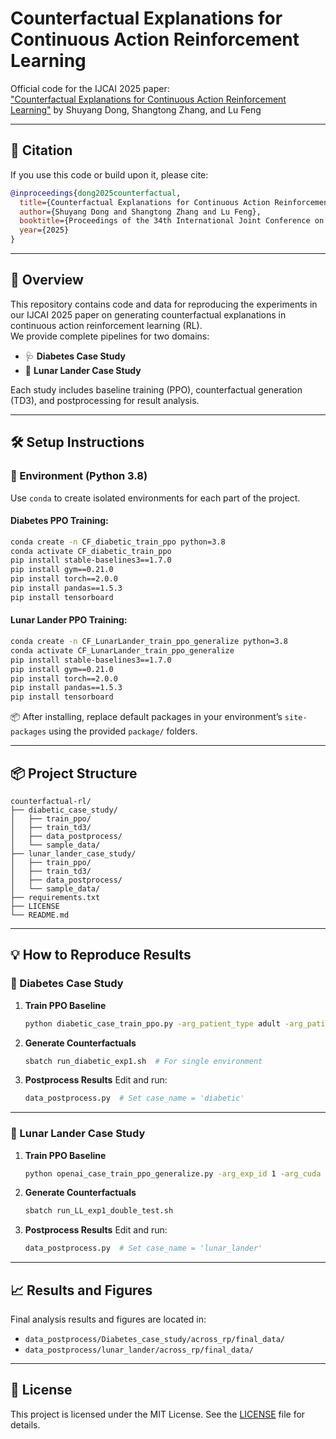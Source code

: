 # Counterfactual Explanations for Continuous Action Reinforcement Learning  
Official code for the IJCAI 2025 paper:  
["Counterfactual Explanations for Continuous Action Reinforcement Learning"](http://arxiv.org/abs/2505.12701)
by Shuyang Dong, Shangtong Zhang, and Lu Feng

---

## 📖 Citation

If you use this code or build upon it, please cite:

```bibtex
@inproceedings{dong2025counterfactual,
  title={Counterfactual Explanations for Continuous Action Reinforcement Learning},
  author={Shuyang Dong and Shangtong Zhang and Lu Feng},
  booktitle={Proceedings of the 34th International Joint Conference on Artificial Intelligence (IJCAI)},
  year={2025}
}
```

---

## 🚀 Overview

This repository contains code and data for reproducing the experiments in our IJCAI 2025 paper on generating counterfactual explanations in continuous action reinforcement learning (RL).  
We provide complete pipelines for two domains:

- 🩺 **Diabetes Case Study**
- 🚀 **Lunar Lander Case Study**

Each study includes baseline training (PPO), counterfactual generation (TD3), and postprocessing for result analysis.

---

## 🛠️ Setup Instructions

### 🔹 Environment (Python 3.8)

Use `conda` to create isolated environments for each part of the project.

#### Diabetes PPO Training:
```bash
conda create -n CF_diabetic_train_ppo python=3.8
conda activate CF_diabetic_train_ppo
pip install stable-baselines3==1.7.0
pip install gym==0.21.0
pip install torch==2.0.0
pip install pandas==1.5.3
pip install tensorboard
```

#### Lunar Lander PPO Training:
```bash
conda create -n CF_LunarLander_train_ppo_generalize python=3.8
conda activate CF_LunarLander_train_ppo_generalize
pip install stable-baselines3==1.7.0
pip install gym==0.21.0
pip install torch==2.0.0
pip install pandas==1.5.3
pip install tensorboard
```

📦 After installing, replace default packages in your environment’s `site-packages` using the provided `package/` folders.

---

## 📦 Project Structure

```
counterfactual-rl/
├── diabetic_case_study/
│   ├── train_ppo/
│   ├── train_td3/
│   ├── data_postprocess/
│   └── sample_data/
├── lunar_lander_case_study/
│   ├── train_ppo/
│   ├── train_td3/
│   ├── data_postprocess/
│   └── sample_data/
├── requirements.txt
├── LICENSE
└── README.md
```

---

## 💡 How to Reproduce Results

### 🔸 Diabetes Case Study

1. **Train PPO Baseline**
   ```bash
   python diabetic_case_train_ppo.py -arg_patient_type adult -arg_patient_id 7 -arg_cuda 0 -arg_train_step 100000 -arg_callback_step 100000
   ```

2. **Generate Counterfactuals**
   ```bash
   sbatch run_diabetic_exp1.sh  # For single environment
   ```

3. **Postprocess Results**
   Edit and run:
   ```bash
   data_postprocess.py  # Set case_name = 'diabetic'
   ```

---

### 🔸 Lunar Lander Case Study

1. **Train PPO Baseline**
   ```bash
   python openai_case_train_ppo_generalize.py -arg_exp_id 1 -arg_cuda 0 -arg_train_step_each_env 500 -arg_callback_step 500 -arg_train_round 3 -arg_lr 0.0001
   ```

2. **Generate Counterfactuals**
   ```bash
   sbatch run_LL_exp1_double_test.sh
   ```

3. **Postprocess Results**
   Edit and run:
   ```bash
   data_postprocess.py  # Set case_name = 'lunar_lander'
   ```

---

## 📈 Results and Figures

Final analysis results and figures are located in:

- `data_postprocess/Diabetes_case_study/across_rp/final_data/`
- `data_postprocess/lunar_lander/across_rp/final_data/`

---

## 📄 License

This project is licensed under the MIT License. See the [LICENSE](LICENSE) file for details.
